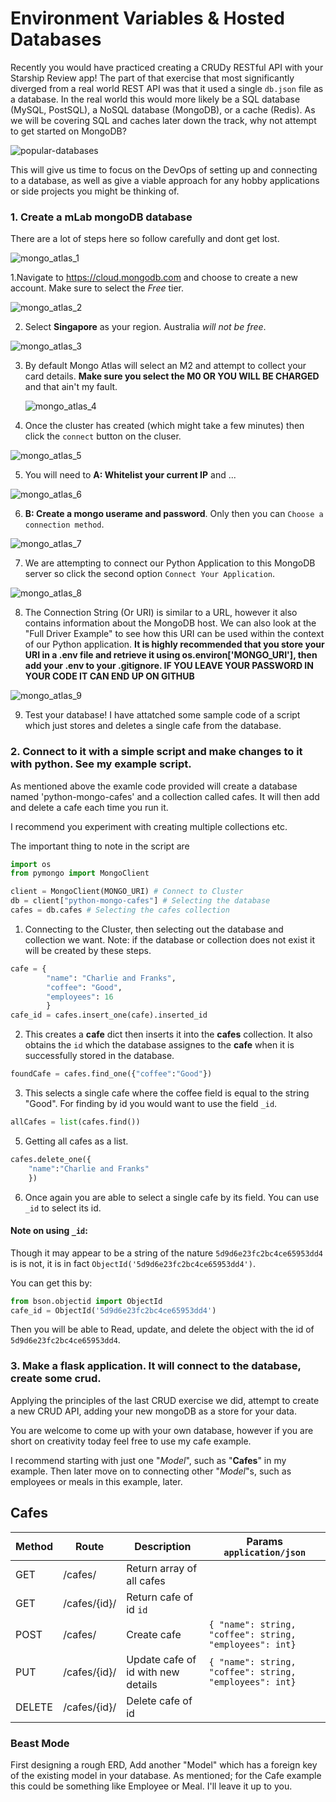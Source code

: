 



# Environment Variables & Hosted Databases

Recently you would have practiced creating a CRUDy RESTful API with your Starship Review app! The part of that exercise that most significantly diverged from a real world REST API was that it used a single `db.json` file as a database. In the real world this would more likely be a SQL database (MySQL, PostSQL), a NoSQL database (MongoDB), or a cache (Redis). As we will be covering SQL and caches later down the track, why not attempt to get started on MongoDB?

![popular-databases](https://scalegrid.io/blog/wp-content/uploads/2019/02/Most-Popular-Databases-Used-MySQL-MongoDB-PostgreSQL-Redis-Cassandra-Oracle.png)

This will give us time to focus on the DevOps of setting up and connecting to a database, as well as give a viable approach for any hobby applications or side projects you might be thinking of.

### 1. Create a mLab mongoDB database



There are a lot of steps here so follow carefully and dont get lost.

![mongo_atlas_1](./docs/mongo_atlas_1.png)

1.Navigate to https://cloud.mongodb.com and choose to create a new account. Make sure to select the _Free_ tier.

![mongo_atlas_2](./docs/mongo_atlas_2.png)

2. Select **Singapore** as your region. Australia _will not be free_.

![mongo_atlas_3](./docs/mongo_atlas_3.png)

3. By default Mongo Atlas will select an M2 and attempt to collect your card details. **Make sure you select the M0 OR YOU WILL BE CHARGED** and that ain't my fault.

   ![mongo_atlas_4](./docs/mongo_atlas_4.png)

4. Once the cluster has created (which might take a few minutes) then click the `connect` button on the cluser.



![mongo_atlas_5](./docs/mongo_atlas_5.png)

5. You will need to **A: Whitelist your current IP** and ...

![mongo_atlas_6](./docs/mongo_atlas_6.png)

6. **B: Create a mongo userame and password**. Only then you can `Choose a connection method`.

![mongo_atlas_7](./docs/mongo_atlas_7.png)

7. We are attempting to connect our Python Application to this MongoDB server so click the second option `Connect Your Application`.

![mongo_atlas_8](./docs/mongo_atlas_8.png)

8. The Connection String (Or URI) is similar to a URL, however it also contains information about the MongoDB host. We can also look at the "Full Driver Example" to see how this URI can be used within the context of our Python application. **It is highly recommended that you store your URI in a .env file and retrieve it using os.environ['MONGO_URI'], then add your .env to your .gitignore. IF YOU LEAVE YOUR PASSWORD IN YOUR CODE IT CAN END UP ON GITHUB**

![mongo_atlas_9](./docs/mongo_atlas_9.png)

9. Test your database! I have attatched some sample code of a script which just stores and deletes a single cafe from the database.

### 2. Connect to it with a simple script and make changes to it with python. See my example script.



As mentioned above the examle code provided will create a database named 'python-mongo-cafes' and a collection called cafes. It will then add and delete a cafe each time you run it.

I recommend you experiment with creating multiple collections etc.

The important thing to note in the script are

```python
import os
from pymongo import MongoClient

client = MongoClient(MONGO_URI) # Connect to Cluster
db = client["python-mongo-cafes"] # Selecting the database
cafes = db.cafes # Selecting the cafes collection
```

1. Connecting to the Cluster, then selecting out the database and collection we want. Note: if the database or collection does not exist it will be created by these steps.

```python
cafe = {
        "name": "Charlie and Franks",
        "coffee": "Good",
        "employees": 16
        }
cafe_id = cafes.insert_one(cafe).inserted_id
```

2. This creates a **cafe** dict then inserts it into the **cafes** collection. It also obtains the `id` which the database assignes to the **cafe** when it is successfully stored in the database.

```python
foundCafe = cafes.find_one({"coffee":"Good"})
```

3. This selects a single cafe where the coffee field is equal to the string "Good". For finding by id you would want to use the field `_id`.

```python
allCafes = list(cafes.find())
```

5. Getting all cafes as a list.

```python
cafes.delete_one({
    "name":"Charlie and Franks"
    })
```

6. Once again you are able to select a single cafe by its field. You can use `_id` to select its id.





#### Note on using `_id`: 

Though it may appear to be a string of the nature `5d9d6e23fc2bc4ce65953dd4` is is not, it is in fact `ObjectId('5d9d6e23fc2bc4ce65953dd4')`.

You can get this by:

```python
from bson.objectid import ObjectId
cafe_id = ObjectId('5d9d6e23fc2bc4ce65953dd4')
```

Then you will be able to Read, update, and delete the object with the id of `5d9d6e23fc2bc4ce65953dd4`.

### 3. Make a flask application. It will connect to the database, create some crud.



Applying the principles of the last CRUD exercise we did, attempt to create a new CRUD API, adding your new mongoDB as a store for your data. 

You are welcome to come up with your own database, however if you are short on creativity today feel free to use my cafe example.

I recommend starting with just one "*Model*", such as "**Cafes**" in my example. Then later move on to connecting other "*Model*"s, such as employees or meals in this example, later.

## Cafes
| Method | Route        | Description                        | Params `application/json`                               |
|--------|--------------|------------------------------------|---------------------------------------------------------|
| GET    | /cafes/      | Return array of all cafes          |                                                         |
| GET    | /cafes/{id}/ | Return cafe of id `id`             |                                                         |
| POST   | /cafes/      | Create cafe                        | `{ "name": string, "coffee": string, "employees": int}` |
| PUT    | /cafes/{id}/ | Update cafe of id with new details | `{ "name": string, "coffee": string, "employees": int}` |
| DELETE | /cafes/{id}/ | Delete cafe of id                  |                                                         |



### Beast Mode

First designing a rough ERD, Add another "Model" which has a foreign key of the existing model in your database. As mentioned; for the Cafe example this could be something like Employee or Meal. I'll leave it up to you.
